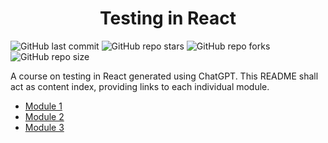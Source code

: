 <h1 align='center'>Testing in React</h1>

![GitHub last commit](https://img.shields.io/github/last-commit/demondaddy22/ultimate-js-problem-bank?color=%236a040f&style=for-the-badge)
![GitHub repo stars](https://img.shields.io/github/stars/DemonDaddy22/ultimate-js-problem-bank?color=%23d00000&style=for-the-badge)
![GitHub repo forks](https://img.shields.io/github/forks/DemonDaddy22/ultimate-js-problem-bank?color=%23e85d04&style=for-the-badge)
![GitHub repo size](https://img.shields.io/github/repo-size/demondaddy22/ultimate-js-problem-bank?color=%23f48c06&style=for-the-badge)

A course on testing in React generated using ChatGPT. This README shall act as content index, providing links to each individual module.

- [Module 1](./src/Module1/)
- [Module 2](./src/Module2/)
- [Module 3](./src/Module3/)
